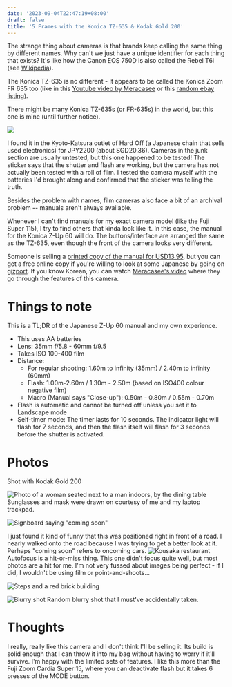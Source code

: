 ```yaml
---
date: '2023-09-04T22:47:19+08:00'
draft: false
title: '5 Frames with the Konica TZ-635 & Kodak Gold 200'
---
```


The strange thing about cameras is that brands keep calling the same thing by different names. Why can't we just have a unique identifier for each thing that exists? It's like how the Canon EOS 750D is also called the Rebel T6i (see [Wikipedia](https://en.wikipedia.org/wiki/Canon_EOS_750D#:~:text=The%20Canon%20EOS%20750D%2C%20known,Canon%20on%20February%206%2C%202015)). 

The Konica TZ-635 is no different - It appears to be called the Konica Zoom FR 635 too (like in this [Youtube video by Meracasee](https://www.youtube.com/watch?v=g1YJx2lwB4g) or this [random ebay listing](https://www.ebay.com/itm/165295050428)). 

There might be many Konica TZ-635s (or FR-635s) in the world, but this one is mine (until further notice). 

![](https://res.cloudinary.com/dezwnhp01/image/upload/f_auto,q_auto/v1/konica%20tz635/konica-tz635)

I found it in the Kyoto-Katsura outlet of Hard Off (a Japanese chain that sells used electronics) for JPY2200 (about SGD20.36). Cameras in the junk section are usually untested, but this one happened to be tested! The sticker says that the shutter and flash are working, but the camera has not actually been tested with a roll of film. I tested the camera myself with the batteries I'd brought along and confirmed that the sticker was telling the truth.

Besides the problem with names, film cameras also face a bit of an archival problem -- manuals aren't always available. 

Whenever I can't find manuals for my exact camera model (like the Fuji Super 115), I try to find others that kinda look like it. In this case, the manual for the Konica Z-Up 60 will do. The buttons/interface are arranged the same as the TZ-635, even though the front of the camera looks very different. 

Someone is selling a [printed copy of the manual for USD13.95](https://www.camera-manual.com/konica-z-up-60-manual-6074), but you can get a free online copy if you're willing to look at some Japanese by going on [gizport](http://gizport.jp/manual/1860464/?id=47573). If you know Korean, you can watch [Meracasee's video](https://www.youtube.com/watch?v=g1YJx2lwB4g) where they go through the features of this camera. 

# Things to note 
This is a TL;DR of the Japanese Z-Up 60 manual and my own experience. 
- This uses AA batteries
- Lens: 35mm f/5.8 - 60mm f/9.5
- Takes ISO 100-400 film
- Distance:
  - For regular shooting: 1.60m to infinity (35mm) / 2.40m to infinity (60mm)
  - Flash: 1.00m-2.60m / 1.30m - 2.50m (based on ISO400 colour negative film)
  - Macro (Manual says "Close-up"): 0.50m - 0.80m / 0.55m - 0.70m
- Flash is automatic and cannot be turned off unless you set it to Landscape mode 
- Self-timer mode: The timer lasts for 10 seconds. The indicator light will flash for 7 seconds, and then the flash itself will flash for 3 seconds before the shutter is activated.

# Photos

Shot with Kodak Gold 200

![Photo of a woman seated next to a man indoors, by the dining table](https://res.cloudinary.com/dezwnhp01/image/upload/v1693839151/konica%20tz635/people_censored.jpg)
Sunglasses and mask were drawn on courtesy of me and my laptop trackpad. 

![Signboard saying "coming soon"](https://res.cloudinary.com/dezwnhp01/image/upload/v1693839183/konica%20tz635/001364180021.jpg)

I just found it kind of funny that this was positioned right in front of a road. I nearly walked onto the road because I was trying to get a better look at it. Perhaps "coming soon" refers to oncoming cars. 
![Kousaka restaurant](https://res.cloudinary.com/dezwnhp01/image/upload/v1693839174/konica%20tz635/001364180016.jpg)
Autofocus is a hit-or-miss thing. This one didn't focus quite well, but most photos are a hit for me. I'm not very fussed about images being perfect - if I did, I wouldn't be using film or point-and-shoots... 

![Steps and a red brick building](https://res.cloudinary.com/dezwnhp01/image/upload/v1693839189/konica%20tz635/001364180020.jpg)

![Blurry shot](https://res.cloudinary.com/dezwnhp01/image/upload/v1693839203/konica%20tz635/001364180027.jpg)
Random blurry shot that I must've accidentally taken.

# Thoughts 

I really, really like this camera and I don't think I'll be selling it. Its build is solid enough that I can throw it into my bag without having to worry if it'll survive. I'm happy with the limited sets of features. I like this more than the Fuji Zoom Cardia Super 15, where you can deactivate flash but it takes 6 presses of the MODE button.